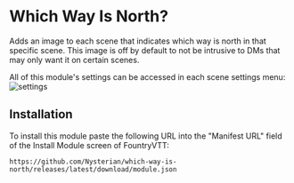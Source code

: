 # Which Way Is North?

Adds an image to each scene that indicates which way is north in that specific scene.
This image is off by default to not be intrusive to DMs that may only want it on certain scenes.

All of this module's settings can be accessed in each scene settings menu:
![settings](https://i.imgur.com/kttNOBg.png)

## Installation
To install this module paste the following URL into the "Manifest URL" field of the Install Module screen of FountryVTT:

`https://github.com/Nysterian/which-way-is-north/releases/latest/download/module.json`
